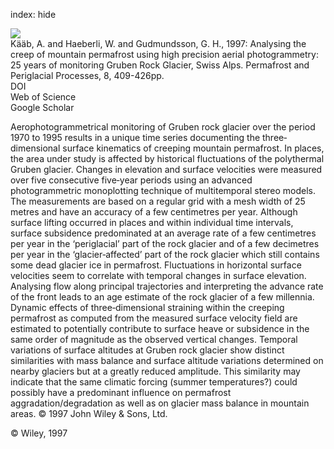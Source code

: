 index: hide

<div class="Citation">
    <div class="Citation-thumb CitationThumb-linked"  data-href="https://doi.org/10.1002/(sici)1099-1530(199710/12)8:4<409::aid-ppp267>3.0.co;2-c">
      <img src="https://static.claimspace.cloud/climate-study-static/refs/thumbs/4/Kb_et_al_1997-thumb.png" />
    </div>

  <div class="Citation-body">
    <div class="Citation-text">Kääb, A. and Haeberli, W. and Gudmundsson, G. H., 1997: Analysing the creep of mountain permafrost using high precision aerial photogrammetry: 25 years of monitoring Gruben Rock Glacier, Swiss Alps. <span class="Article-journal">Permafrost and Periglacial Processes, </span><span class="Article-volume">8, </span>409-426pp.</div>
    <div class="Citation-links">
      <div class="CitationLink" data-href="https://doi.org/10.1002/(sici)1099-1530(199710/12)8:4<409::aid-ppp267>3.0.co;2-c">
        <div class="CitationLink-icon CitationLink-Doi"></div>
        <div class="CitationLink-text">DOI</div>
      </div>
      <div class="CitationLink" data-href="http://cel.webofknowledge.com/InboundService.do?customersID=atyponcel&smartRedirect=yes&mode=FullRecord&IsProductCode=Yes&product=CEL&Init=Yes&Func=Frame&action=retrieve&SrcApp=literatum&SrcAuth=atyponcel&SID=7CNc3cIRaBKjGbSujFM&UT=WOS:000073181200004">
        <div class="CitationLink-icon CitationLink-Isi"></div>
        <div class="CitationLink-text">Web of Science</div>
      </div>
      <div class="CitationLink" data-href="https://scholar.google.com/scholar?q=10.1002/(sici)1099-1530(199710/12)8:4<409::aid-ppp267>3.0.co;2-c">
        <div class="CitationLink-icon CitationLink-Scholar"></div>
        <div class="CitationLink-text">Google Scholar</div>
      </div>
    </div>
  </div>
</div>

Aerophotogrammetrical monitoring of Gruben rock glacier over the period 1970 to 1995 results in a unique time series documenting the three‐dimensional surface kinematics of creeping mountain permafrost. In places, the area under study is affected by historical fluctuations of the polythermal Gruben glacier. Changes in elevation and surface velocities were measured over five consecutive five‐year periods using an advanced photogrammetric monoplotting technique of multitemporal stereo models. The measurements are based on a regular grid with a mesh width of 25 metres and have an accuracy of a few centimetres per year. Although surface lifting occurred in places and within individual time intervals, surface subsidence predominated at an average rate of a few centimetres per year in the ‘periglacial’ part of the rock glacier and of a few decimetres per year in the ‘glacier‐affected’ part of the rock glacier which still contains some dead glacier ice in permafrost. Fluctuations in horizontal surface velocities seem to correlate with temporal changes in surface elevation. Analysing flow along principal trajectories and interpreting the advance rate of the front leads to an age estimate of the rock glacier of a few millennia. Dynamic effects of three‐dimensional straining within the creeping permafrost as computed from the measured surface velocity field are estimated to potentially contribute to surface heave or subsidence in the same order of magnitude as the observed vertical changes. Temporal variations of surface altitudes at Gruben rock glacier show distinct similarities with mass balance and surface altitude variations determined on nearby glaciers but at a greatly reduced amplitude. This similarity may indicate that the same climatic forcing (summer temperatures?) could possibly have a predominant influence on permafrost aggradation/degradation as well as on glacier mass balance in mountain areas. © 1997 John Wiley & Sons, Ltd.

<div class="Citation-copy">
&copy; Wiley, 1997
</div>